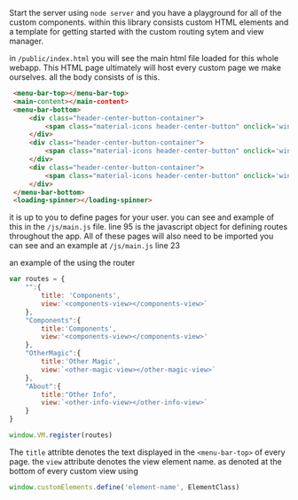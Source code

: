 Start the server using `node server` and you have a playground for all of the custom components. within this library consists custom HTML elements and a template for getting started with the custom routing sytem and view manager.


in `/public/index.html` you will see the main html file loaded for this whole webapp. This HTML page ultimately will host every custom page we make ourselves. all the body consists of is this.
```html
 <menu-bar-top></menu-bar-top>
 <main-content></main-content>
 <menu-bar-bottom>
     <div class="header-center-button-container">
         <span class="material-icons header-center-button" onclick='window.history.pushState("","","/OtherMagic")'>auto_awesome</span>
     </div>
     <div class="header-center-button-container">
         <span class="material-icons header-center-button" onclick='window.history.pushState("","","/Components")'>auto_awesome_motion</span>                                        
     </div>
     <div class="header-center-button-container">
         <span class="material-icons header-center-button" onclick='window.history.pushState("","","/About")'>info</span>                                        
     </div>
 </menu-bar-bottom>
 <loading-spinner></loading-spinner>
```

it is up to you to define pages for your user. you can see and example of this in the `/js/main.js` file. line 95 is the javascript object for defining routes throughout the app. All of these pages will also need to be imported you can see and an example at `/js/main.js` line 23 

an example of the using the router

```javascript
var routes = {
    "":{
        title: 'Components',
        view:`<components-view></components-view>`
    },
    "Components":{
        title:'Components',
        view:'<components-view></components-view>'
    },
    "OtherMagic":{
        title:'Other Magic',
        view:`<other-magic-view></other-magic-view>`
    },
    "About":{
        title:"Other Info",
        view:`<other-info-view></other-info-view>`
    }
}

window.VM.register(routes)
```

The `title` attribte denotes the text displayed in the `<menu-bar-top>` of every page. 
the `view` attribute denotes the view element name. as denoted at the bottom of every custom view using
```javascript
window.customElements.define('element-name', ElementClass)
```